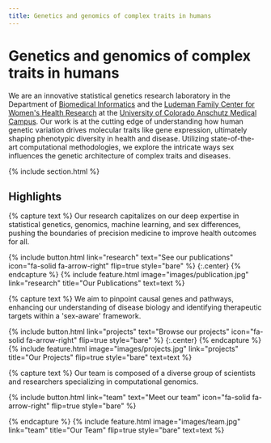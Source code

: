 ```yaml
---
title: Genetics and genomics of complex traits in humans
---
```


# Genetics and genomics of complex traits in humans

We are an innovative statistical genetics research laboratory in the Department of [Biomedical Informatics](https://medschool.cuanschutz.edu/dbmi) and the [Ludeman Family Center for Women's Health Research](https://medschool.cuanschutz.edu/center-for-womens-health-research) at the [University of Colorado Anschutz Medical Campus](https://medschool.cuanschutz.edu/). Our work is at the cutting edge of understanding how human genetic variation drives molecular traits like gene expression, ultimately shaping phenotypic diversity in health and disease. Utilizing state-of-the-art computational methodologies, we explore the intricate ways sex influences the genetic architecture of complex traits and diseases. 

{% include section.html %}

## Highlights

{% capture text %}
Our research capitalizes on our deep expertise in statistical genetics, genomics, machine learning, and sex differences, pushing the boundaries of precision medicine to improve health outcomes for all.

{%
  include button.html
  link="research"
  text="See our publications"
  icon="fa-solid fa-arrow-right"
  flip=true
  style="bare"
%}
{:.center}
{% endcapture %}
{%
  include feature.html
  image="images/publication.jpg"
  link="research"
  title="Our Publications"
  text=text
%}

{% capture text %}
We aim to pinpoint causal genes and pathways, enhancing our understanding of disease biology and identifying therapeutic targets within a 'sex-aware' framework.

{%
  include button.html
  link="projects"
  text="Browse our projects"
  icon="fa-solid fa-arrow-right"
  flip=true
  style="bare"
%}
{:.center}
{% endcapture %}
{%
  include feature.html
  image="images/projects.jpg"
  link="projects"
  title="Our Projects"
  flip=true
  style="bare"
  text=text
%}

{% capture text %}
Our team is composed of a diverse group of scientists and researchers specializing in computational genomics. 

{%
  include button.html
  link="team"
  text="Meet our team"
  icon="fa-solid fa-arrow-right"
  flip=true
  style="bare"
%}

{% endcapture %}
{%
  include feature.html
  image="images/team.jpg"
  link="team"
  title="Our Team"
  flip=true
  style="bare"
  text=text
%}
